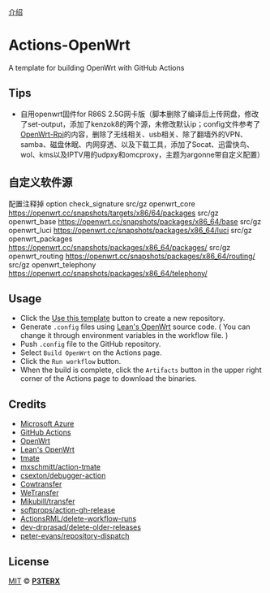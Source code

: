  [介绍](https://p3terx.com/archives/build-openwrt-with-github-actions.html)

# Actions-OpenWrt

A template for building OpenWrt with GitHub Actions

## Tips

- 自用openwrt固件for R86S 2.5G网卡版（脚本删除了编译后上传网盘，修改了set-output，添加了kenzok8的两个源，未修改默认ip；config文件参考了 [OpenWrt-Rpi](https://github.com/SuLingGG/OpenWrt-Rpi)的内容，删除了无线相关、usb相关、除了翻墙外的VPN、samba、磁盘休眠、内网穿透、以及下载工具，添加了Socat、迅雷快鸟、wol、kms以及IPTV用的udpxy和omcproxy，主题为argonne带自定义配置）


## 自定义软件源
配置注释掉 option check_signature
src/gz openwrt_core https://openwrt.cc/snapshots/targets/x86/64/packages
src/gz openwrt_base https://openwrt.cc/snapshots/packages/x86_64/base
src/gz openwrt_luci https://openwrt.cc/snapshots/packages/x86_64/luci
src/gz openwrt_packages https://openwrt.cc/snapshots/packages/x86_64/packages/
src/gz openwrt_routing https://openwrt.cc/snapshots/packages/x86_64/routing/
src/gz openwrt_telephony https://openwrt.cc/snapshots/packages/x86_64/telephony/

## Usage

- Click the [Use this template](https://github.com/P3TERX/Actions-OpenWrt/generate) button to create a new repository.
- Generate `.config` files using [Lean's OpenWrt](https://github.com/coolsnowwolf/lede) source code. ( You can change it through environment variables in the workflow file. )
- Push `.config` file to the GitHub repository.
- Select `Build OpenWrt` on the Actions page.
- Click the `Run workflow` button.
- When the build is complete, click the `Artifacts` button in the upper right corner of the Actions page to download the binaries.

## Credits

- [Microsoft Azure](https://azure.microsoft.com)
- [GitHub Actions](https://github.com/features/actions)
- [OpenWrt](https://github.com/openwrt/openwrt)
- [Lean's OpenWrt](https://github.com/coolsnowwolf/lede)
- [tmate](https://github.com/tmate-io/tmate)
- [mxschmitt/action-tmate](https://github.com/mxschmitt/action-tmate)
- [csexton/debugger-action](https://github.com/csexton/debugger-action)
- [Cowtransfer](https://cowtransfer.com)
- [WeTransfer](https://wetransfer.com/)
- [Mikubill/transfer](https://github.com/Mikubill/transfer)
- [softprops/action-gh-release](https://github.com/softprops/action-gh-release)
- [ActionsRML/delete-workflow-runs](https://github.com/ActionsRML/delete-workflow-runs)
- [dev-drprasad/delete-older-releases](https://github.com/dev-drprasad/delete-older-releases)
- [peter-evans/repository-dispatch](https://github.com/peter-evans/repository-dispatch)

## License

[MIT](https://github.com/P3TERX/Actions-OpenWrt/blob/main/LICENSE) © [**P3TERX**](https://p3terx.com)
